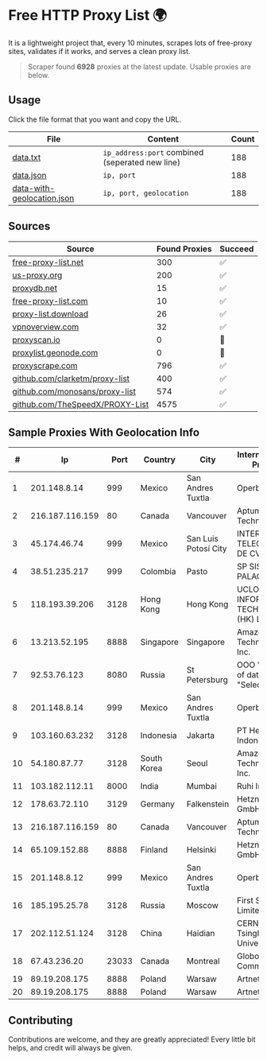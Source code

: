
# Free HTTP Proxy List 🌍

It is a lightweight project that, every 10 minutes, scrapes lots of free-proxy sites, validates if it works, and serves a clean proxy list.


> Scraper found **6928** proxies at the latest update. Usable proxies are below.

## Usage

Click the file format that you want and copy the URL.


|File|Content|Count|
|----|-------|-----|
|[data.txt](https://raw.githubusercontent.com/themiralay/Proxy-List-World/master/data.txt)|`ip_address:port` combined (seperated new line)|188|
|[data.json](https://raw.githubusercontent.com/themiralay/Proxy-List-World/master/data.json)|`ip, port`|188|
|[data-with-geolocation.json](https://raw.githubusercontent.com/themiralay/Proxy-List-World/master/data-with-geolocation.json)|`ip, port, geolocation`|188|

## Sources

|Source|Found Proxies|Succeed|
|------|-------------|-------|
|[free-proxy-list.net](https://free-proxy-list.net)|300|✅|
|[us-proxy.org](https://www.us-proxy.org)|200|✅|
|[proxydb.net](http://proxydb.net)|15|✅|
|[free-proxy-list.com](https://free-proxy-list.com/?page=&port=&type%5B%5D=http&type%5B%5D=https&up_time=0&search=Search)|10|✅|
|[proxy-list.download](https://www.proxy-list.download/HTTP)|26|✅|
|[vpnoverview.com](https://vpnoverview.com/privacy/anonymous-browsing/free-proxy-servers)|32|✅|
|[proxyscan.io](https://www.proxyscan.io)|0|🚫|
|[proxylist.geonode.com](https://proxylist.geonode.com/api/proxy-list?limit=300&page=1&sort_by=lastChecked&sort_type=desc&protocols=http,https)|0|🚫|
|[proxyscrape.com](https://api.proxyscrape.com/v2/?request=displayproxies&protocol=http&timeout=10000&country=all&ssl=all&anonymity=all)|796|✅|
|[github.com/clarketm/proxy-list](https://raw.githubusercontent.com/clarketm/proxy-list/master/proxy-list-raw.txt)|400|✅|
|[github.com/monosans/proxy-list](https://raw.githubusercontent.com/monosans/proxy-list/main/proxies/http.txt)|574|✅|
|[github.com/TheSpeedX/PROXY-List](https://raw.githubusercontent.com/TheSpeedX/PROXY-List/master/http.txt)|4575|✅|


## Sample Proxies With Geolocation Info

|#|Ip|Port|Country|City|Internet Service Provider|
|-|--|----|-------|----|-------------------------|
|1|201.148.8.14|999|Mexico|San Andres Tuxtla|Operbes|
|2|216.187.116.159|80|Canada|Vancouver|Aptum Technologies|
|3|45.174.46.74|999|Mexico|San Luis Potosí City|INTERPHONET TELECOM, SA DE CV|
|4|38.51.235.217|999|Colombia|Pasto|SP SISTEMAS PALACIOS LTDA|
|5|118.193.39.206|3128|Hong Kong|Hong Kong|UCLOUD INFORMATION TECHNOLOGY (HK) LIMITED|
|6|13.213.52.195|8888|Singapore|Singapore|Amazon Technologies Inc.|
|7|92.53.76.123|8080|Russia|St Petersburg|OOO "Network of data-centers "Selectel"|
|8|201.148.8.14|999|Mexico|San Andres Tuxtla|Operbes|
|9|103.160.63.232|3128|Indonesia|Jakarta|PT Herza Digital Indonesia|
|10|54.180.87.77|3128|South Korea|Seoul|Amazon Technologies Inc.|
|11|103.182.112.11|8000|India|Mumbai|Ruhi Infotech|
|12|178.63.72.110|3129|Germany|Falkenstein|Hetzner Online GmbH|
|13|216.187.116.159|80|Canada|Vancouver|Aptum Technologies|
|14|65.109.152.88|8888|Finland|Helsinki|Hetzner Online GmbH|
|15|201.148.8.12|999|Mexico|San Andres Tuxtla|Operbes|
|16|185.195.25.78|3128|Russia|Moscow|First Server Limited|
|17|202.112.51.124|3128|China|Haidian|CERNET2 IX at Tsinghua University|
|18|67.43.236.20|23033|Canada|Montreal|GloboTech Communications|
|19|89.19.208.175|8888|Poland|Warsaw|Artnet Sp. z o.o.|
|20|89.19.208.175|8888|Poland|Warsaw|Artnet Sp. z o.o.|



## Contributing

Contributions are welcome, and they are greatly appreciated! Every
little bit helps, and credit will always be given.

